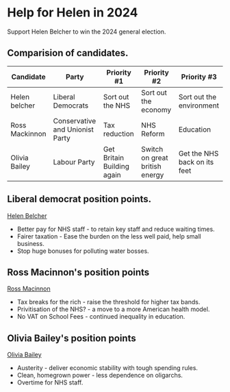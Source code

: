 # Help for Helen in 2024

Support Helen Belcher to win the 2024 general election.

## Comparision of candidates.

Candidate      | Party | Priority #1 | Priority #2 | Priority #3 |
---------------|----------|---------|---------|---------|
Helen belcher  | Liberal Democrats | Sort out the NHS | Sort out the economy | Sort out the environment |
Ross Mackinnon | Conservative and Unionist Party | Tax reduction | NHS Reform | Education |
Olivia Bailey | Labour Party | Get Britain Building again | Switch on great british energy | Get the NHS back on its feet |



## Liberal democrat position points.

[Helen Belcher](https://www.readinglibdems.org.uk/helen-belcher)

* Better pay for NHS staff - to retain key staff and reduce waiting times.
* Fairer taxation - Ease the burden on the less well paid, help small business.
* Stop huge bonuses for polluting water bosses.


## Ross Macinnon's position points

[Ross Macinnon](https://www.rossmackinnon.uk/campaigns)

* Tax breaks for the rich - raise the threshold for higher tax bands.
* Privitisation of the NHS? - a move to a more American health model.
* No VAT on School Fees - continued inequality in education.

## Olivia Bailey's position points

[Olivia Bailey](https://whocanivotefor.co.uk/person/34396/olivia-bailey)

* Austerity - deliver economic stability with tough spending rules.
* Clean, homegrown power - less dependence on oligarchs.
* Overtime for NHS staff.









